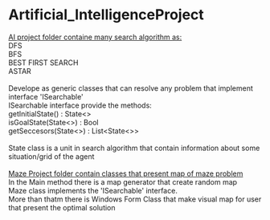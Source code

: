 # Artificial_IntelligenceProject
<u>AI project folder containe many search algorithm as:</u><br>
DFS<br>
BFS<br>
BEST FIRST SEARCH<br>
ASTAR<br>
<br>
Develope as generic classes that can resolve any problem that implement interface 'ISearchable'<br>
ISearchable interface provide the methods:<br>
getInitialState() : State<><br>
isGoalState(State<>) : Bool<br>
getSeccesors(State<>) : List<State<>><br>
<br>
State class is a unit in search algorithm that contain information about some situation/grid of the agent<br>
<br>
<u>Maze Project folder contain classes that present map of maze problem</u><br>
In the Main method there is a map generator that create random map<br>
Maze class implements the 'ISearchable' interface.<br>
More than thatm there is Windows Form Class that make visual map for user that present the optimal solution
